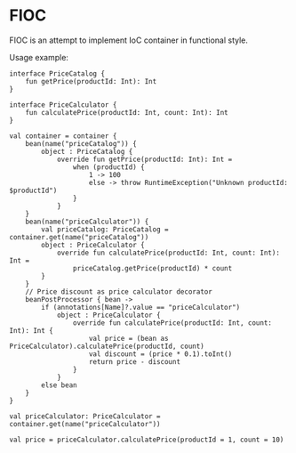 # FIOC

FIOC is an attempt to implement IoC container in functional style.

Usage example:

    interface PriceCatalog {
        fun getPrice(productId: Int): Int
    }
    
    interface PriceCalculator {
        fun calculatePrice(productId: Int, count: Int): Int
    }
    
    val container = container {
        bean(name("priceCatalog")) {
            object : PriceCatalog {
                override fun getPrice(productId: Int): Int =
                    when (productId) {
                        1 -> 100
                        else -> throw RuntimeException("Unknown productId: $productId")
                    }
                }
        }
        bean(name("priceCalculator")) {
            val priceCatalog: PriceCatalog = container.get(name("priceCatalog"))
            object : PriceCalculator {
                override fun calculatePrice(productId: Int, count: Int): Int =
                    priceCatalog.getPrice(productId) * count
            }
        }
        // Price discount as price calculator decorator
        beanPostProcessor { bean ->
            if (annotations[Name]?.value == "priceCalculator")
                object : PriceCalculator {
                    override fun calculatePrice(productId: Int, count: Int): Int {
                        val price = (bean as PriceCalculator).calculatePrice(productId, count)
                        val discount = (price * 0.1).toInt()
                        return price - discount
                    }
                }
            else bean
        }
    }
    
    val priceCalculator: PriceCalculator = container.get(name("priceCalculator"))
    
    val price = priceCalculator.calculatePrice(productId = 1, count = 10)
